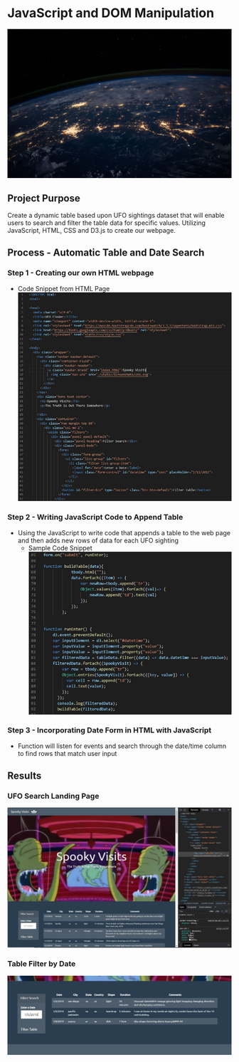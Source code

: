 # JavaScript and DOM Manipulation

![Screenshot](Instructions/static/Screenshots/nasa.jpg "Screenshot")

## Project Purpose

Create a dynamic table based upon UFO sightings dataset that will enable users to search and filter the table data for specific values. Utilizing JavaScript, HTML, CSS and D3.js to create our webpage.

## Process - Automatic Table and Date Search

### Step 1 - Creating our own HTML webpage
- Code Snippet from HTML Page ![Screenshot](Instructions/Project_Screenshots/htmlpage.JPG "Screenshot")

### Step 2 - Writing JavaScript Code to Append Table
- Using the JavaScript to write code that appends a table to the web page 
  and then adds new rows of data for each UFO sighting
    - Sample Code Snippet ![Screenshot](Instructions/Project_Screenshots/java.JPG "Screenshot")

### Step 3 - Incorporating Date Form in HTML with JavaScript
- Function will listen for events and search through the date/time column to 
  find rows that match user input

## Results

### UFO Search Landing Page
![Screenshot](Instructions/Project_Screenshots/landingpage.JPG "Screenshot")

### Table Filter by Date
![Screenshot](Instructions/Project_Screenshots/filtertable.JPG "Screenshot")

